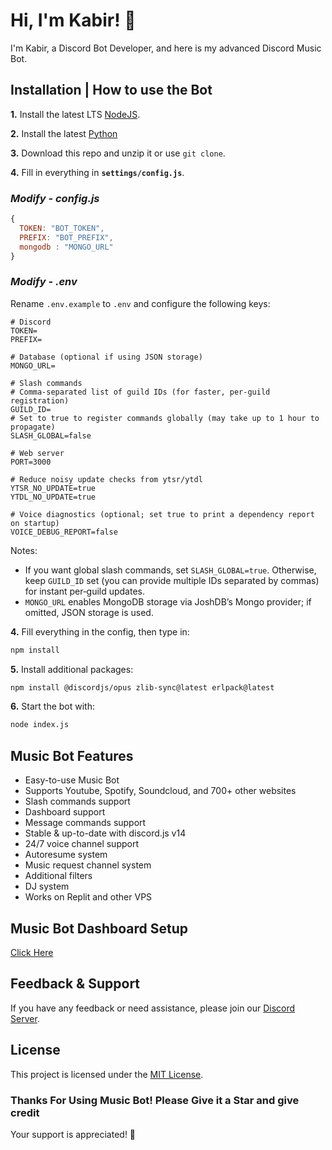 # Hi, I'm Kabir! 👋

I'm Kabir, a Discord Bot Developer, and here is my advanced Discord Music Bot.

## **Installation | How to use the Bot**

**1.** Install the latest LTS [NodeJS](https://nodejs.org/en/).

**2.** Install the latest [Python](https://www.python.org/downloads/)

**3.** Download this repo and unzip it or use `git clone`.

**4.** Fill in everything in **`settings/config.js`**.

### _Modify - config.js_

```javascript
{
  TOKEN: "BOT_TOKEN",
  PREFIX: "BOT_PREFIX",
  mongodb : "MONGO_URL"
}
```

### _Modify - .env_

Rename `.env.example` to `.env` and configure the following keys:

```env
# Discord
TOKEN=
PREFIX=

# Database (optional if using JSON storage)
MONGO_URL=

# Slash commands
# Comma-separated list of guild IDs (for faster, per-guild registration)
GUILD_ID=
# Set to true to register commands globally (may take up to 1 hour to propagate)
SLASH_GLOBAL=false

# Web server
PORT=3000

# Reduce noisy update checks from ytsr/ytdl
YTSR_NO_UPDATE=true
YTDL_NO_UPDATE=true

# Voice diagnostics (optional; set true to print a dependency report on startup)
VOICE_DEBUG_REPORT=false
```

Notes:
- If you want global slash commands, set `SLASH_GLOBAL=true`. Otherwise, keep `GUILD_ID` set (you can provide multiple IDs separated by commas) for instant per‑guild updates.
- `MONGO_URL` enables MongoDB storage via JoshDB’s Mongo provider; if omitted, JSON storage is used.

**4.** Fill everything in the config, then type in:

```sh
npm install
```

**5.** Install additional packages:

```sh
npm install @discordjs/opus zlib-sync@latest erlpack@latest
```

**6.** Start the bot with:

```sh
node index.js
```

## Music Bot Features

- Easy-to-use Music Bot
- Supports Youtube, Spotify, Soundcloud, and 700+ other websites
- Slash commands support
- Dashboard support
- Message commands support
- Stable & up-to-date with discord.js v14
- 24/7 voice channel support
- Autoresume system
- Music request channel system
- Additional filters
- DJ system
- Works on Replit and other VPS

## Music Bot Dashboard Setup

[Click Here](https://github.com/kabirsingh2004/JUGNU-Dashboard/blob/main/README.md)

## Feedback & Support

If you have any feedback or need assistance, please join our [Discord Server](https://discord.gg/FuKfAREn9f).

## License

This project is licensed under the [MIT License](https://choosealicense.com/licenses/mit/).

### Thanks For Using Music Bot! Please Give it a Star and give credit

Your support is appreciated! 🌟
